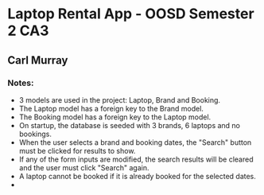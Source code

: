 # Laptop Rental App - OOSD Semester 2 CA3
## Carl Murray

### Notes:
- 3 models are used in the project: Laptop, Brand and Booking.
- The Laptop model has a foreign key to the Brand model.
- The Booking model has a foreign key to the Laptop model.
- On startup, the database is seeded with 3 brands, 6 laptops and no bookings.
- When the user selects a brand and booking dates, the "Search" button must be clicked for results to show.
- If any of the form inputs are modified, the search results will be cleared and the user must click "Search" again.
- A laptop cannot be booked if it is already booked for the selected dates.
- 